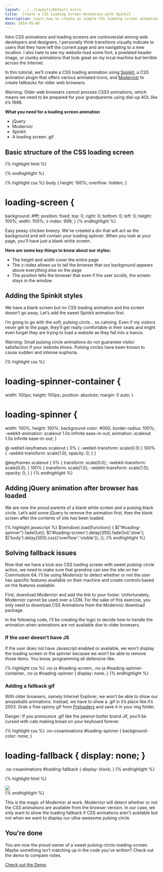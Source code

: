 ```yaml
---
layout: ../../layouts/Default.astro
title:  Create a CSS Loading Screen Animation with Spinkit
description: Learn how to create an simple CSS loading screen animation using Spinkit, Modernizr for fallbacks. Create beautiful transitions between your website
date: 2014-05-05
---
```


Intro CSS animations and loading screens are controversial among web developers and designers. I personally think transitions visually indicate to users that they have left the current page and are navigating to a new location. I also hate to see my website load some font, a pixelated header image, or clunky animations that look great on my local machine but terrible across the Internet.

In this tutorial, we’ll create a CSS loading animation using [Spinkit](http://tobiasahlin.com/spinkit/), a CSS animation plugin that offers various animated icons, and [Modernizr](http://modernizr.com/) to create fallbacks for older web browsers.

<div class="callout warning-callout">
  <p>Warning: Older web browsers cannot process CSS3 animations, which means we need to be prepared for your grandparents using dial-up AOL like it’s 1998.</p>
</div>

**What you need for a loading screen animation**

* jQuery
* Modernizr
* Spinkit
* A loading screen .gif

## Basic structure of the CSS loading screen

{% highlight html %}
<div id="loading-screen">
  <div id="loading-spinner-container">
    <div id="loading-spinner"></div>
  </div>
</div>
{% endhighlight %}

{% highlight css %}
body { height: 100%; overflow: hidden; }

# loading-screen {

  background: #fff;
  position: fixed;
  top: 0;
  right: 0;
  bottom: 0;
  left: 0;
  height: 100%;
  width: 100%;
  z-index: 999;
}
{% endhighlight %}

Easy peasy chicken breezy. We’ve created a div that will act as the background and will contain your loading spinner. When you look at your page, you’ll have just a blank white screen.

**Here are some key things to know about our styles:**

* The height and width cover the entire page
* The z-index allows us to tell the browser that our background appears above everything else on the page
* The position tells the browser that even if the user scrolls, the screen stays in the window

## Adding the Spinkit styles

We have a blank screen but no CSS loading animation and the screen doesn’t go away. Let’s add the sweet Spinkit animation first.

I’m going to go with the soft, pulsing circle… so calming. Even if my visitors never get to the page, they’ll get really comfortable in their seats and might even forget they are trying to load a website as they fall into a trance.

<div class="callout warning-callout">
  <p>Warning: Small pulsing circle animations do not guarantee visitor satisfaction if your website blows. Pulsing circles have been known to cause sudden and intense euphoria.</p>
</div>

{% highlight css %}

# loading-spinner-container {

  width: 100px;
  height: 100px;
  position: absolute;
  margin: 0 auto;
}

# loading-spinner {

  width: 100%;
  height: 100%;
  background-color: #000;
  border-radius: 100%;
  -webkit-animation: scaleout 1.0s infinite ease-in-out;
  animation: scaleout 1.0s infinite ease-in-out;
}

@-webkit-keyframes scaleout {
  0% { -webkit-transform: scale(0.0) }
  100% {
    -webkit-transform: scale(1.0);
    opacity: 0;
  }
}

@keyframes scaleout {
  0% {
    transform: scale(0.0);
    -webkit-transform: scale(0.0);
  } 100% {
    transform: scale(1.0);
    -webkit-transform: scale(1.0);
    opacity: 0;
  }
}
{% endhighlight %}

## Adding jQuery animation after browser has loaded

We are now the proud parents of a blank white screen and a pulsing black circle. Let’s add some jQuery to remove the animation first, then the blank screen after the contents of site has been loaded.

{% highlight javascript %}
$(window).load(function() {
  $("#loading-spinner").fadeOut();
  $('#loading-screen').delay(350).fadeOut('slow');
  $('body').delay(350).css({'overflow':'visible'});
});
{% endhighlight %}

## Solving fallback issues

Now that we have a kick-ass CSS loading screen with sweet pulsing-circle action, we need to make sure that grandma can see the site on her Commodore 64. I’ll be using Modernizr to detect whether or not the user has specific features available on their machine and create controls based on the features available.

First, download Modernizr and add the link to your footer. Unfortunately, Modernizr cannot be used over a CDN. For the sake of this exercise, you only need to download CSS Animations from the Modernizr download package.

In the following code, I’ll be creating the logic to decide how to handle the animation when animations are not available due to older browsers.

### If the user doesn’t have JS

If the user does not have Javascript enabled or available, we won’t display the loading screen or the spinner because we won’t be able to remove those items. You know, programming all defensive-like.

{% highlight css %}
.no-js #loading-screen,
.no-js #loading-spinner-container,
.no-js #loading-spinner { display: none;  }
{% endhighlight %}

### Adding a fallback gif

With older browsers, namely Internet Explorer, we won’t be able to show our amazeballs animations. Instead, we have to show a .gif in it’s place like it’s 2003. Grab a free spinny gif from [Preloaders](http://preloaders.net) and save it in your img folder.

<div class="callout danger-callout">
  <p>Danger: If you pronounce .gif like the peanut-butter brand Jif, you’ll be cursed with cats making bread on your keyboard forever.</p>
</div>

{% highlight css %}
.no-cssanimations #loading-spinner { background-color: none; }

# loading-fallback { display: none; }

.no-cssanimations #loading-fallback { display: block; }
{% endhighlight %}

{% highlight html %}
<div id="loading-screen">
  <div id="loading-spinner-container">
    <div id="loading-spinner">
      <img src="/assets/img/pre-loader-fallback.gif" id="loading-fallback">
    </div>
 </div>
</div>
{% endhighlight %}

This is the magic of Modernizr at work. Modernizr will detect whether or not the CSS animations are available from the browser version. In our case, we only want to show the loading fallback if CSS animations aren't available but not when we want to display our ultra-awesome pulsing circle.

## You're done

You are now the proud owner of a sweet pulsing-circle-loading-screen. Maybe something isn't matching up in the code you've written? Check out the demo to compare notes.

<div class="center">
  <a href="http://jsfiddle.net/amgnz/sY25U/" class="button button-space">Check out the Demo</a>
</div>
